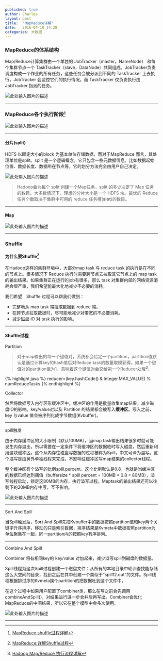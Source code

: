 ```yaml
---
published: true
author: Charles
layout: post
title:  "MapReduce详解"
date:   2016-04-10 14:28
categories: 大数据
---
```


### MapReduce的体系结构
Map/Reduce计算集群由一个单独的 JobTracker（master，NameNode） 和每个集群节点一个 TaskTracker（slave，DataNode）共同组成。JobTracker负责调度构成一个作业的所有任务，这些任务会被分派到不同的 TaskTracker 上去执行，JobTracker 会监控它们的执行情况。而 TaskTracker 仅负责执行由 JobTracker 指派的任务。

![此处输入图片的描述][1]


----------

### MapReduce各个执行阶段[^1]

![此处输入图片的描述][2]


----------


#### 分片(split)
HDFS 以固定大小的block 为基本单位存储数据，而对于MapReduce 而言，其处理单位是split。split 是一个逻辑概念，它只包含一些元数据信息，比如数据起始位置、数据长度、数据所在节点等。它的划分方法完全由用户自己决定。

![此处输入图片的描述][3]

> Hadoop会为每个 split 创建一个Map任务，split 的多少决定了 Map 任务的数目。大多数情况下，理想的分片大小是一个 HDFS 块。最优的 Reduce 任务个数取决于集群中可用的 reduce 任务槽(**slot**)的数目。


----------

#### Map

![此处输入图片的描述][4]

----------


### Shuffle

#### 为什么要Shuffle[^2]
在Hadoop这样的集群环境中，大部分map task 与 reduce task 的执行是在不同的节点上。很多情况下 Reduce 执行时需要跨节点去拉取其它节点上的 map task 的输出结果。如果集群正在运行的job有很多，那么 task 对集群内部的网络资源消耗会很严重，我们希望能最大化地减少不必要的消耗。

我们希望　Shuffle 过程可以帮我们做到： 

- 完整地从 map task 端拉取数据到 reduce 端。
- 在跨节点拉取数据时，尽可能地减少对带宽的不必要消耗。
- 减少磁盘 IO 对 task 执行的影响。

----------

#### Shuffle过程

<p class="first">Partition</p>

> 对于map输出的每一个键值对，系统都会给定一个partition，partition值默认是通过计算key的hash值后对Reduce task的数量取模获得。如果一个键值对的partition值为1，意味着这个键值对会交给第一个Reducer处理[^3]。

{% highlight java %}
reducer=(key.hashCode() & Integer.MAX_VALUE) % numReduceTasks
{% endhighlight %}

<p class="first">Collector</p>

然后将数据写入内存环形缓冲区中，缓冲区的作用是批量收集map结果，减少磁盘IO的影响。key/value对以及 Partition 的结果都会被写入**缓冲区**。写入之前，key 与value 值会被序列化成字节数组(Kvbuffer)。

----------

<p class="first">spill触发</p>

由于内存缓冲区的大小限制（默认100MB），当map task输出结果很多时就可能发生内存溢出，所以需要在一定条件下将缓冲区的数据临时写入磁盘，然后重新利用这块缓冲区。这个从内存往磁盘写数据的过程被称为Spill，中文可译为溢写。这个溢写是由另外单独线程来完成，不影响往缓冲区写map结果的collector线程。

整个缓冲区有个溢写的比例spill.percent。这个比例默认是0.8，也就是当缓冲区的数据已经达到阈值（buffersize * spill percent = 100MB * 0.8 = 80MB），溢写线程启动，锁定这80MB的内存，执行溢写过程。Maptask的输出结果还可以往剩下的20MB内存中写，互不影响。 

![此处输入图片的描述][5]


----------

<p class="first">Sort And Spill</p>

当Spill触发后，Sort And Spill先把Kvbuffer中的数据按照partition值和key两个关键字升序排序，移动的只是索引数据，排序结果是Kvmeta中数据按照partition为单位聚集在一起，同一partition内的按照key有序排列。


----------

<p class="first">Combine And Spill</p>

Combiner 将有相同key的 key/value 对加起来，减少溢写spill到磁盘的数据量。

Spill线程为这次Spill过程创建一个磁盘文件：从所有的本地目录中轮训查找能存储这么大空间的目录，找到之后在其中创建一个类似于“spill12.out”的文件。Spill线程根据排过序的Kvmeta挨个partition的把数据吐到这个文件中。

在这个过程中如果用户配置了combiner类，那么在写之前会先调用combineAndSpill()，对结果进行进一步合并后再写出。Combiner会优化MapReduce的中间结果，所以它在整个模型中会多次使用。

![此处输入图片的描述][6]

----------
  
  [^1]: [MapReduce shuffle过程详解](http://blog.csdn.net/u014374284/article/details/49205885)
  [^2]: [MapReduce:详解Shuffle过程](http://langyu.iteye.com/blog/992916)
  [^3]: [Hadoop Map/Reduce 执行流程详解](http://zheming.wang/hadoop-mapreduce-zhi-xing-liu-cheng-xiang-jie.html)


  [1]: http://7xjbdi.com1.z0.glb.clouddn.com/hadoop_job.png?imageView2/2/w/450
  [2]: http://7xjbdi.com1.z0.glb.clouddn.com/map_shuffle_reduce.png
  [3]: http://7xjbdi.com1.z0.glb.clouddn.com/mapreduce_spilt.png
  [4]: http://7xjbdi.com1.z0.glb.clouddn.com/word-count-as-mapreduce.png
  [5]: http://7xjbdi.com1.z0.glb.clouddn.com/hadoop_map_unused.png
  [6]: http://7xjbdi.com1.z0.glb.clouddn.com/hadoop_002.png